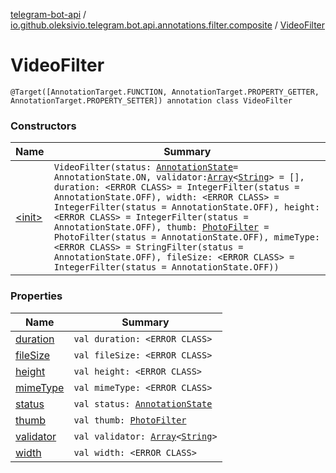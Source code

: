 [telegram-bot-api](../../index.md) / [io.github.oleksivio.telegram.bot.api.annotations.filter.composite](../index.md) / [VideoFilter](./index.md)

# VideoFilter

`@Target([AnnotationTarget.FUNCTION, AnnotationTarget.PROPERTY_GETTER, AnnotationTarget.PROPERTY_SETTER]) annotation class VideoFilter`

### Constructors

| Name | Summary |
|---|---|
| [&lt;init&gt;](-init-.md) | `VideoFilter(status: `[`AnnotationState`](../../io.github.oleksivio.telegram.bot.api.model.annotation/-annotation-state/index.md)` = AnnotationState.ON, validator: `[`Array`](https://kotlinlang.org/api/latest/jvm/stdlib/kotlin/-array/index.html)`<`[`String`](https://kotlinlang.org/api/latest/jvm/stdlib/kotlin/-string/index.html)`> = [], duration: <ERROR CLASS> = IntegerFilter(status = AnnotationState.OFF), width: <ERROR CLASS> = IntegerFilter(status = AnnotationState.OFF), height: <ERROR CLASS> = IntegerFilter(status = AnnotationState.OFF), thumb: `[`PhotoFilter`](../-photo-filter/index.md)` = PhotoFilter(status = AnnotationState.OFF), mimeType: <ERROR CLASS> = StringFilter(status = AnnotationState.OFF), fileSize: <ERROR CLASS> = IntegerFilter(status = AnnotationState.OFF))` |

### Properties

| Name | Summary |
|---|---|
| [duration](duration.md) | `val duration: <ERROR CLASS>` |
| [fileSize](file-size.md) | `val fileSize: <ERROR CLASS>` |
| [height](height.md) | `val height: <ERROR CLASS>` |
| [mimeType](mime-type.md) | `val mimeType: <ERROR CLASS>` |
| [status](status.md) | `val status: `[`AnnotationState`](../../io.github.oleksivio.telegram.bot.api.model.annotation/-annotation-state/index.md) |
| [thumb](thumb.md) | `val thumb: `[`PhotoFilter`](../-photo-filter/index.md) |
| [validator](validator.md) | `val validator: `[`Array`](https://kotlinlang.org/api/latest/jvm/stdlib/kotlin/-array/index.html)`<`[`String`](https://kotlinlang.org/api/latest/jvm/stdlib/kotlin/-string/index.html)`>` |
| [width](width.md) | `val width: <ERROR CLASS>` |
